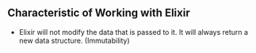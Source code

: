 ## Characteristic of Working with Elixir

- Elixir will not modify the data that is passed to it. It will always return a new data structure. (Immutability)
